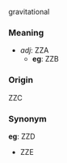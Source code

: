 gravitational
### Meaning
+ _adj_: ZZA
    + __eg__: ZZB

### Origin

ZZC

### Synonym

__eg__: ZZD

+ ZZE


